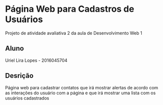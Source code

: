 # Página Web para Cadastros de Usuários

Projeto de atividade avaliativa 2 da aula de Desenvolvimento Web 1

## Aluno

Uriel Lira Lopes - 2016045704

## Desrição

Página web para cadastrar contatos que irá mostrar alertas de acordo com as interações do usuário com a página e que irá mostrar uma lista com os usuários cadastrados
